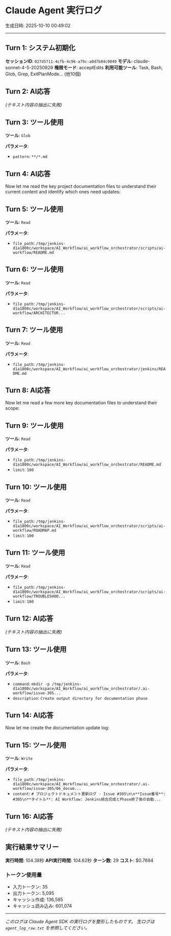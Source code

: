 # Claude Agent 実行ログ

生成日時: 2025-10-10 00:49:02

---

## Turn 1: システム初期化

**セッションID**: `027d5711-4cfb-4c96-a79c-a0d7b84c9049`
**モデル**: claude-sonnet-4-5-20250929
**権限モード**: acceptEdits
**利用可能ツール**: Task, Bash, Glob, Grep, ExitPlanMode... (他10個)

## Turn 2: AI応答

*(テキスト内容の抽出に失敗)*

## Turn 3: ツール使用

**ツール**: `Glob`

**パラメータ**:
- `pattern`: `**/*.md`

## Turn 4: AI応答

Now let me read the key project documentation files to understand their current content and identify which ones need updates:

## Turn 5: ツール使用

**ツール**: `Read`

**パラメータ**:
- `file_path`: `/tmp/jenkins-d1a1800c/workspace/AI_Workflow/ai_workflow_orchestrator/scripts/ai-workflow/README.md`

## Turn 6: ツール使用

**ツール**: `Read`

**パラメータ**:
- `file_path`: `/tmp/jenkins-d1a1800c/workspace/AI_Workflow/ai_workflow_orchestrator/scripts/ai-workflow/ARCHITECTUR...`

## Turn 7: ツール使用

**ツール**: `Read`

**パラメータ**:
- `file_path`: `/tmp/jenkins-d1a1800c/workspace/AI_Workflow/ai_workflow_orchestrator/jenkins/README.md`

## Turn 8: AI応答

Now let me read a few more key documentation files to understand their scope:

## Turn 9: ツール使用

**ツール**: `Read`

**パラメータ**:
- `file_path`: `/tmp/jenkins-d1a1800c/workspace/AI_Workflow/ai_workflow_orchestrator/README.md`
- `limit`: `100`

## Turn 10: ツール使用

**ツール**: `Read`

**パラメータ**:
- `file_path`: `/tmp/jenkins-d1a1800c/workspace/AI_Workflow/ai_workflow_orchestrator/scripts/ai-workflow/ROADMAP.md`
- `limit`: `100`

## Turn 11: ツール使用

**ツール**: `Read`

**パラメータ**:
- `file_path`: `/tmp/jenkins-d1a1800c/workspace/AI_Workflow/ai_workflow_orchestrator/scripts/ai-workflow/TROUBLESHOO...`
- `limit`: `100`

## Turn 12: AI応答

*(テキスト内容の抽出に失敗)*

## Turn 13: ツール使用

**ツール**: `Bash`

**パラメータ**:
- `command`: `mkdir -p /tmp/jenkins-d1a1800c/workspace/AI_Workflow/ai_workflow_orchestrator/.ai-workflow/issue-305...`
- `description`: `Create output directory for documentation phase`

## Turn 14: AI応答

Now let me create the documentation update log:

## Turn 15: ツール使用

**ツール**: `Write`

**パラメータ**:
- `file_path`: `/tmp/jenkins-d1a1800c/workspace/AI_Workflow/ai_workflow_orchestrator/.ai-workflow/issue-305/06_docum...`
- `content`: `# プロジェクトドキュメント更新ログ - Issue #305\n\n**Issue番号**: #305\n**タイトル**: AI Workflow: Jenkins統合完成とPhase終了後の自動...`

## Turn 16: AI応答

*(テキスト内容の抽出に失敗)*

## 実行結果サマリー

**実行時間**: 104.38秒
**API実行時間**: 104.62秒
**ターン数**: 29
**コスト**: $0.7694

### トークン使用量
- 入力トークン: 35
- 出力トークン: 5,095
- キャッシュ作成: 136,585
- キャッシュ読み込み: 601,074

---

*このログは Claude Agent SDK の実行ログを整形したものです。*
*生ログは `agent_log_raw.txt` を参照してください。*